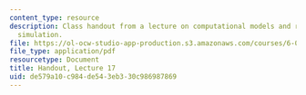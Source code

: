 ```yaml
---
content_type: resource
description: Class handout from a lecture on computational models and random walk
  simulation.
file: https://ol-ocw-studio-app-production.s3.amazonaws.com/courses/6-00-introduction-to-computer-science-and-programming-fall-2008/de579a10c984de543eb330c986987869_lec17.pdf
file_type: application/pdf
resourcetype: Document
title: Handout, Lecture 17
uid: de579a10-c984-de54-3eb3-30c986987869
---
```

